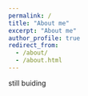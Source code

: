 ```yaml
---
permalink: /
title: "About me"
excerpt: "About me"
author_profile: true
redirect_from: 
  - /about/
  - /about.html
---
```


still buiding
